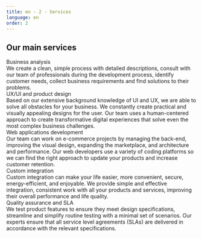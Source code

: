 ```yaml
---
title: en - 2 - Services
language: en
order: 2
---
```

<div class="title-block center"><h2>Our main services</h2></div>

<div class="content-block">
<div class="services-list center">

<div class="serv">
<div class="serv-icon"><i class="fa fa-line-chart fa-3x"></i></div>
<div class="serv-title">Business analysis</div>
<div class="serv-text">We create a clean, simple process with detailed descriptions, consult with our team of professionals during the development process, identify customer needs, collect business requirements and find solutions to their problems.</div>
</div>

<div class="serv">
<div class="serv-icon"><i class="fa fa-object-group fa-3x"></i></div>
<div class="serv-title">UX/UI and product design</div>
<div class="serv-text">Based on our extensive background knowledge of UI and UX, we are able to solve all obstacles for your business. We constantly create practical and visually appealing designs for the user. Our team uses a human-centered approach to create transformative digital experiences that solve even the most complex business challenges.</div>
</div>

<div class="serv">
<div class="serv-icon"><i class="fa fa-television fa-3x"></i></div>
<div class="serv-title">Web applications development </div>
<div class="serv-text">Our team can work on e-commerce projects by managing the back-end, improving the visual design, expanding the marketplace, and architecture and performance. Our web developers use a variety of coding platforms so we can find the right approach to update your products and increase customer retention.</div>
</div>

<div class="serv">
<div class="serv-icon"><i class="fa fa-cogs fa-3x"></i></div>
<div class="serv-title">Custom integration</div>
<div class="serv-text">Custom integration can make your life easier, more convenient, secure, energy-efficient, and enjoyable. We provide simple and effective integration, consistent work with all your products and services, improving their overall performance and life quality.</div>
</div>

<div class="serv">
<div class="serv-icon"><i class="fa fa-diamond fa-3x"></i></div>
<div class="serv-title">Quality assurance and SLA</div>
<div class="serv-text">We test product features to ensure they meet design specifications, streamline and simplify routine testing with a minimal set of scenarios. Our experts ensure that all service level agreements (SLAs) are delivered in accordance with the relevant specifications.</div>
</div>

</div>
</div>
